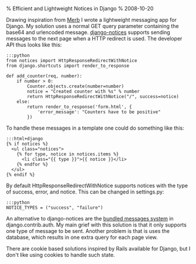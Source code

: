 % Efficient and Lightweight Notices in Django
% 2008-10-20

Drawing inspiration from [Merb][mer] I wrote a lightweight messaging app for
Django. My solution uses a normal GET query parameter
containing the base64 and urlencoded message.
[django-notices][not] supports sending messages to the next page when
a HTTP redirect is used. The developer API thus looks like this:

    :::python
    from notices import HttpResponseRedirectWithNotice
    from django.shortcuts import render_to_response

    def add_counter(req, number):
        if number > 0:
            Counter.objects.create(number=number)
            notice = "Created counter with %s" % number
            return HttpResponseRedirectWithNotice("/", success=notice)
        else:
            return render_to_response('form.html', {
                'error_message': "Counters have to be positive"
            })

To handle these messages in a template one could do something like this:


    :::html+django
    {% if notices %}
      <ul class="notices">
        {% for type, notice in notices.items %}
          <li class="{{ type }}">{{ notice }}</li>
        {% endfor %}
      </ul>
    {% endif %}

By default HttpResponseRedirectWithNotice supports notices with the type
of success, error, and notice. This can be changed in settings.py:

    :::python
    NOTICE_TYPES = ("success", "failure")

An alternative to django-notices are the [bundled messages system][aut]
in django.contrib.auth. My main grief with this solution is
that it only supports one type of message to be sent. Another
problem is that is uses the database, which results in one extra
query for each page view.

There are cookie based solutions inspired by Rails available for
Django, but I don't like using cookies to handle such state.

[mer]: http://github.com/wycats/merb-core/tree/d4003c983169052551eb884f456600fc826bfa55/lib/merb-core/controller/mixins/controller.rb#L117
[not]: http://github.com/uggedal/django-notices
[aut]: http://docs.djangoproject.com/en/dev/topics/auth/#messages
